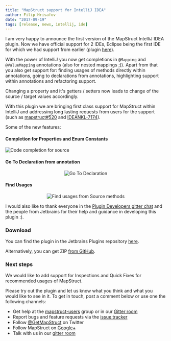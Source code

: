 ```yaml
---
title: "MapStruct support for IntelliJ IDEA"
author: Filip Hrisafov
date: "2017-09-19"
tags: [release, news, intellij, ide]
---
```


I am very happy to announce the first version of the MapStruct IntelliJ IDEA plugin.
Now we have official support for 2 IDEs, Eclipse being the first IDE for which we had support from earlier (plugin [here](https://marketplace.eclipse.org/content/mapstruct-eclipse-plugin)).

With the power of IntelliJ you now get completions in `@Mapping` and `@ValueMapping` annotations (also for nested mappings ;)).
Apart from that you also get support for: finding usages of methods directly within annotations, 
going to declarations from annotations, highlighting support within annotations and refactoring support.

<!--more-->

Changing a property and it's getters / setters now leads to change of the source / target values accordingly.

With this plugin we are bringing first class support for MapStruct within IntelliJ and addressing long lasting requests
from users for the support (such as [mapstruct#520](https://github.com/mapstruct/mapstruct/issues/520) and [IDEANKL-7174](https://youtrack.jetbrains.com/issue/IDEABKL-7174)).

Some of the new features:

#### Completion for Properties and Enum Constants

<div style="text-align:left">
    <img src="/images/idea/source-auto-complete.gif" alt="Code completion for source"/>
</div>

#### Go To Declaration from annotation

<div style="text-align:center">
    <img src="/images/idea/go-to-declaration-from-target.gif" alt="Go To Declaration"/>
</div>

#### Find Usages

<div style="text-align:center">
    <img src="/images/idea/find-usages-from-source-method.png" alt="Find usages from Source methods"/>
</div>

I would also like to thank everyone in the [Plugin Developers gitter chat](https://gitter.im/IntelliJ-Plugin-Developers/Lobby) 
and the people from Jetbrains for their help and guidance in developing this plugin :).

### Download

You can find the plugin in the Jetbrains Plugins repository [here](https://plugins.jetbrains.com/plugin/10036-mapstruct-support).

Alternatively, you can get ZIP [from GitHub](https://github.com/mapstruct/mapstruct-idea/releases/tag/1.0.0).

### Next steps

We would like to add support for Inspections and Quick Fixes for recommended usages of MapStruct.

Please try out the plugin and let us know what you think and what you would like to see in it.
To get in touch, post a comment below or use one the following channels:

* Get help at the [mapstruct-users](https://groups.google.com/forum/?fromgroups#!forum/mapstruct-users) group or in our [Gitter room](https://gitter.im/mapstruct/mapstruct-users)
* Report bugs and feature requests via the [issue tracker](https://github.com/mapstruct/mapstruct-idea/issues)
* Follow [@GetMapStruct](https://twitter.com/GetMapStruct) on Twitter
* Follow MapStruct on [Google+](https://plus.google.com/u/0/118070742567787866481/posts)
* Talk with us in our [gitter room](https://gitter.im/mapstruct/mapstruct-users)
